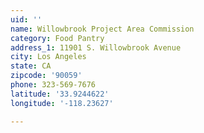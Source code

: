 ```yaml
---
uid: ''
name: Willowbrook Project Area Commission
category: Food Pantry
address_1: 11901 S. Willowbrook Avenue
city: Los Angeles
state: CA
zipcode: '90059'
phone: 323-569-7676
latitude: '33.9244622'
longitude: '-118.23627'

---
```

